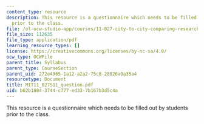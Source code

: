 ```yaml
---
content_type: resource
description: This resource is a questionnaire which needs to be filled out by students
  prior to the class.
file: /ol-ocw-studio-app/courses/11-027-city-to-city-comparing-researching-and-writing-about-cities-new-orleans-spring-2011/b62b18043744c777ed337b167b3d5c4a_MIT11_027S11_question.pdf
file_size: 112635
file_type: application/pdf
learning_resource_types: []
license: https://creativecommons.org/licenses/by-nc-sa/4.0/
ocw_type: OCWFile
parent_title: Syllabus
parent_type: CourseSection
parent_uid: 272e4965-1a12-a2a2-75c8-28826a0a35a4
resourcetype: Document
title: MIT11_027S11_question.pdf
uid: b62b1804-3744-c777-ed33-7b167b3d5c4a
---
```

This resource is a questionnaire which needs to be filled out by students prior to the class.